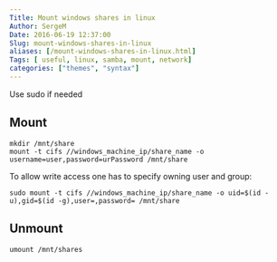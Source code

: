 ```yaml
---
Title: Mount windows shares in linux
Author: SergeM
Date: 2016-06-19 12:37:00
Slug: mount-windows-shares-in-linux
aliases: [/mount-windows-shares-in-linux.html]
Tags: [ useful, linux, samba, mount, network]
categories: ["themes", "syntax"]
---
```





Use sudo if needed
## Mount


    mkdir /mnt/share
    mount -t cifs //windows_machine_ip/share_name -o username=user,password=urPassword /mnt/share


To allow write access one has to specify owning user and group:

    sudo mount -t cifs //windows_machine_ip/share_name -o uid=$(id -u),gid=$(id -g),user=,password= /mnt/share

## Unmount


    umount /mnt/shares
